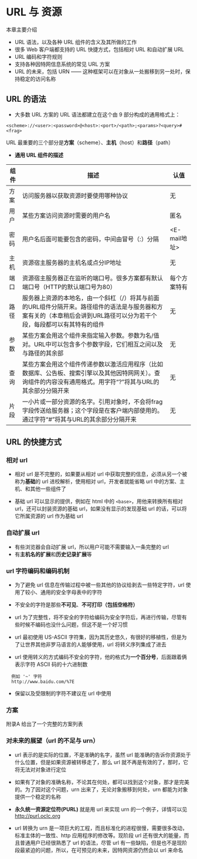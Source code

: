 # URL 与 资源
本章主要介绍

- URL 语法，以及各种 URL 组件的含义及其所做的工作
- 很多 Web 客户端都支持的 URL 快捷方式，包括相对 URL 和自动扩展 URL
- URL 编码和字符规则
- 支持各种因特网信息系统的常见 URL 方案
- URL 的未来，包括 URN —— 这种框架可以在对象从一处搬移到另一处时，保持稳定的访问名称

## URL 的语法
+ 大多数 URL 方案的 URL 语法都建立在这个由 9 部分构成的通用格式上：
```
<scheme>://<user>:<password>@<host>:<port>/<path>;<params>?<query>#<frag>
```

URL 最重要的三个部分是**方案**（scheme）、**主机**（host）和**路径**（path）

+ **通用 URL 组件的描述**

| 组件  | 描述                                                                                      | 认值         |
|-----|-----------------------------------------------------------------------------------------|------------|
| 方案  | 访问服务器以获取资源时要使用哪种协议                                                                      | 无          |
| 用户  | 某些方案访问资源时需要的用户名                                                                         | 匿名         |
| 密码  | 用户名后面可能要包含的密码，中间由冒号（:）分隔                                                                | <E-mail地址> |
| 主机  | 资源宿主服务器的主机名或点分IP地址                                                                      | 无          |
| 端口  | 资源宿主服务器正在监听的端口号。很多方案都有默认端口号（HTTP的默认端口号为80）                                              | 每个方案特有     |
| 路径  | 服务器上资源的本地名，由一个斜杠（/）将其与前面的URL组件分隔开来。路径组件的语法是与服务器和方案有关的（本章稍后会讲到URL路径可以分为若干个段，每段都可以有其特有的组件 | 无          |
| 参数  | 某些方案会用这个组件来指定输入参数。参数为名/值对。URL中可以包含多个参数字段，它们相互之间以及与路径的其余部                                | 无          |
| 查询  | 某些方案会用这个组件传递参数以激活应用程序（比如数据库、公告板、搜索引擎以及其他因特网网关）。查询组件的内容没有通用格式。用字符“?”将其与URL的其余部分分隔开来      | 无          |
| 片段  | 一小片或一部分资源的名字。引用对象时，不会将frag字段传送给服务器；这个字段是在客户端内部使用的。通过字符“#”将其与URL的其余部分分隔开来                | 无          |


## URL 的快捷方式
### 相对 url
+ 相对 url 是不完整的，如果要从相对 url 中获取完整的信息，必须从另一个被称为**基础**的 url 进校解析，使用相对 url，开发者就能省略 url 中的方案、主机、和其他一些组件了

+ 基础 url 可以显示的提供，例如在 html 中的 `<base>`，用他来转换所有相对 url，还可以封装资源的基础 url，如果没有显示的发现基础 url 的话，可以将它所属资源的 url 作为基础 url

### 自动扩展 url
+ 有些浏览器会自动扩展 url，所以用户可能不需要输入一条完整的 url
+ 有**主机名的扩展**和**历史记录扩展**等

### url 字符编码和编码机制
+ 为了避免 url 信息在传输过程中被一些其他的协议给剥去一些特定字符，url 使用了较小、通用的安全字母表中的字符

+ 不安全的字符是那些**不可见**、**不可打印（包括空格符）**

+ url 为了完整性，将不安全的字符给编码为安全字符后，再进行传输，尽管有些时候不编码也没什么问题，但这不是一个好习惯

+ url 最初使用 US-ASCII 字符集，因为其历史悠久，有很好的移植性，但是为了让世界其他非罗马语言的人能够使用，url 将转义序列集成了进去

+ url 使用转义的方式编码不安全的字符，他的格式为**一个百分号**，后面跟着俩表示字符 ASCII 码的十六进制数
```
  例如 '~' 字符
  http://www.baidu.com/%7E
```

+ 保留以及受限制的字符不建议在 url 中使用

### 方案
附录A 给出了一个完整的方案列表

### 对未来的展望（url 的不足与 urn）
+ url 表示的是实际的位置，不是准确的名字，虽然 url 能准确的告诉你资源处于什么位置，但是如果资源被转移走了，那么 url 就不再是有效的了，那时，它将无法对对象进行定位

+ 如果有了对象的准确名称，不论其在何处，都可以找到这个对象，那才是完美的。为了因对这个问题，urn 出来了，无论对象搬移到何处，urn 都能为对象提供一个稳定的名称

+ **永久统一资源定位符(PURL)** 就是用 url 来实现 urn 的一个例子，详情可以见 http://purl.oclc.org

+ url 转换为 urn 是一项巨大的工程，而且标准化的进程很慢，需要很多改动，标准主体的一致性、http 应用程序的修改等。现阶段 url 还有很大的能量，而且普通用户已经很熟悉了 url 的语法，尽管 url 有一些缺陷，但是也不是现阶段最紧迫的问题，所以，在可预见的未来，因特网资源仍然会以 url 来命名